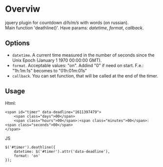 # Overviw

jquery plugin for countdown *d/h/m/s* with words (on russian).  
Main function 'deathline()'. Have params: *datetime*, *format*, *callback*.  

## Options

- `datetime`. A current time measured in the number of seconds since the Unix Epoch (January 1 1970 00:00:00 GMT).
- `format`. Acceptable values: "on". Addind "0" if need on start. F.e.: "1h:1m:1s" becomes to "01h:01m:01s"
- `callback`. You can set function, that will be called at the end of the timer.

## Usage

Html:
```
<span id="timer" data-deadline="1611397479">
    <span class="days">00</span>
    <span class="hours">00</span>:<span class="minutes">00</span>:<span class="seconds">00</span>
</span>
```

JS
```
$('#timer').deathline({
    datetime: $('#timer').attr('data-deadline'),
    format: 'on'
});
```
